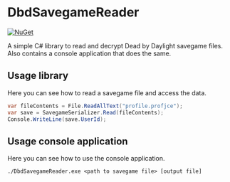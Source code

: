 ﻿# DbdSavegameReader

[![NuGet](https://img.shields.io/nuget/v/DbdSavegameReader.svg)](https://www.nuget.org/packages/DbdSavegameReader/)

A simple C# library to read and decrypt Dead by Daylight savegame files.
Also contains a console application that does the same.

## Usage library

Here you can see how to read a savegame file and access the data.

```csharp
var fileContents = File.ReadAllText("profile.profjce");
var save = SavegameSerializer.Read(fileContents);
Console.WriteLine(save.UserId);
```

## Usage console application

Here you can see how to use the console application.

```
./DbdSavegameReader.exe <path to savegame file> [output file]
```
